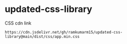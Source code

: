 # updated-css-library


CSS cdn link

```
https://cdn.jsdelivr.net/gh/ramkumarm15/updated-css-library@main/dist/css/app.min.css
```
